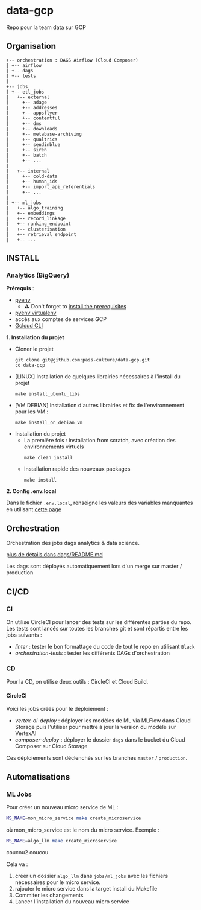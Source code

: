 # data-gcp

Repo pour la team data sur GCP

## Organisation

```
+-- orchestration : DAGS Airflow (Cloud Composer)
| +-- airflow
| +-- dags
| +-- tests
|
+-- jobs
| +-- etl_jobs
|   +-- external 
|     +-- adage
|     +-- addresses
|     +-- appsflyer
|     +-- contentful
|     +-- dms
|     +-- downloads
|     +-- metabase-archiving
|     +-- qualtrics
|     +-- sendinblue
|     +-- siren
|     +-- batch
|     +-- ...
|
|   +-- internal
|     +-- cold-data
|     +-- human_ids
|     +-- import_api_referentials
|     +-- ...
|
| +-- ml_jobs
|   +-- algo_training
|   +-- embeddings
|   +-- record_linkage
|   +-- ranking_endpoint
|   +-- clusterisation
|   +-- retrieval_endpoint
|   +-- ...

```

## INSTALL
### Analytics (BigQuery)

**Prérequis** :
- [pyenv](https://github.com/pyenv/pyenv-installer)
  - ⚠ Don't forget to [install the prerequisites](https://github.com/pyenv/pyenv/wiki/Common-build-problems#prerequisites)
- [pyenv virtualenv](https://github.com/pyenv/pyenv-virtualenv#installation)
- accès aux comptes de services GCP
- [Gcloud CLI](https://cloud.google.com/sdk/docs/install?hl=fr)

**1. Installation du projet**

- Cloner le projet
  ```
  git clone git@github.com:pass-culture/data-gcp.git
  cd data-gcp
  ```
- [LINUX] Installation de quelques librairies nécessaires à l'install du projet
  ```
  make install_ubuntu_libs
  ```
- [VM DEBIAN] Installation d'autres librairies et fix de l'environnement pour les VM :
  ```
  make install_on_debian_vm
  ```
- Installation du projet
  - La première fois : installation from scratch, avec création des environnements virtuels
    ```
    make clean_install
    ```
  - Installation rapide des nouveaux packages
    ```
    make install
    ```


**2. Config .env.local**

Dans le fichier `.env.local`, renseigne les valeurs des variables manquantes en utilisant [cette page](https://www.notion.so/passcultureapp/Les-secrets-du-repo-data-gcp-085759e27a664a95a65a6886831bde54)


## Orchestration

Orchestration des jobs dags analytics & data science.

[plus de détails dans dags/README.md](/orchestration/README.md)

Les dags sont déployés automatiquement lors d'un merge sur master / production


## CI/CD
### CI
On utilise CircleCI pour lancer des tests sur les différentes parties du repo.
Les tests sont lancés sur toutes les branches git et sont répartis entre les jobs suivants :
- *linter* : tester le bon formattage du code de tout le repo en utilisant `Black`
- *orchestration-tests* : tester les différents DAGs d'orchestration

### CD
Pour la CD, on utilise deux outils : CircleCI et Cloud Build.
#### CircleCI
Voici les jobs créés pour le déploiement :
- *vertex-ai-deploy* : déployer les modèles de ML via MLFlow dans Cloud Storage puis l'utiliser pour mettre à jour la version du modèle sur VertexAI
- *composer-deploy* : déployer le dossier `dags` dans le bucket du Cloud Composer sur Cloud Storage

Ces déploiements sont déclenchés sur les branches `master` / `production`.

## Automatisations

### ML Jobs

Pour créer un nouveau micro service de ML :

```bash
MS_NAME=mon_micro_service make create_microservice
```

où mon_micro_service est le nom du micro service. Exemple :

```bash
MS_NAME=algo_llm make create_microservice
```
coucou2
coucou

Cela va :

1. créer un dossier `algo_llm` dans `jobs/ml_jobs` avec les fichiers nécessaires pour le micro service.
2. rajouter le micro service dans la target install du Makefile
3. Commiter les changements
4. Lancer l'installation du nouveau micro service
